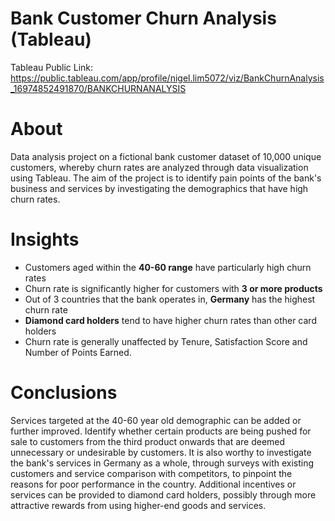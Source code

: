 # Bank Customer Churn Analysis (Tableau)

Tableau Public Link: https://public.tableau.com/app/profile/nigel.lim5072/viz/BankChurnAnalysis_16974852491870/BANKCHURNANALYSIS

# About

Data analysis project on a fictional bank customer dataset of 10,000 unique customers, whereby churn rates are analyzed through data visualization using Tableau. The aim of the project is to identify pain points of the bank's business and services by investigating the demographics that have high churn rates. 

# Insights

- Customers aged within the **40-60 range** have particularly high churn rates
- Churn rate is significantly higher for customers with **3 or more products**
- Out of 3 countries that the bank operates in, **Germany** has the highest churn rate
- **Diamond card holders** tend to have higher churn rates than other card holders
- Churn rate is generally unaffected by Tenure, Satisfaction Score and Number of Points Earned. 

# Conclusions

Services targeted at the 40-60 year old demographic can be added or further improved. Identify whether certain products are being pushed for sale to customers from the third product onwards that are deemed unnecessary or undesirable by customers. It is also worthy to investigate the bank's services in Germany as a whole, through surveys with existing customers and service comparison with competitors, to pinpoint the reasons for poor performance in the country.  Additional incentives or services can be provided to diamond card holders, possibly through more attractive rewards from using higher-end goods and services. 
